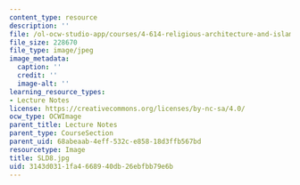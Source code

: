 ```yaml
---
content_type: resource
description: ''
file: /ol-ocw-studio-app/courses/4-614-religious-architecture-and-islamic-cultures-fall-2002/3143d0311fa4668940db26ebfbb79e6b_SLD8.jpg
file_size: 228670
file_type: image/jpeg
image_metadata:
  caption: ''
  credit: ''
  image-alt: ''
learning_resource_types:
- Lecture Notes
license: https://creativecommons.org/licenses/by-nc-sa/4.0/
ocw_type: OCWImage
parent_title: Lecture Notes
parent_type: CourseSection
parent_uid: 68abeaab-4eff-532c-e858-18d3ffb567bd
resourcetype: Image
title: SLD8.jpg
uid: 3143d031-1fa4-6689-40db-26ebfbb79e6b
---
```

